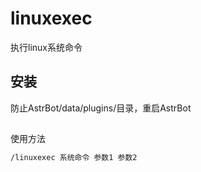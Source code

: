 # linuxexec
执行linux系统命令
## 安装
防止AstrBot/data/plugins/目录，重启AstrBot

##
使用方法
```bash
/linuxexec 系统命令 参数1 参数2
```
